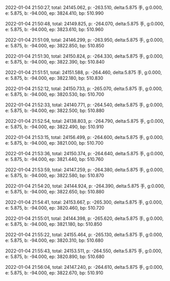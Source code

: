 2022-01-04 21:50:27, total: 24145.062, p: -263.510, delta:5.875 手, g:0.000, e: 5.875, b: -94.000, ep: 3824.410, bp: 510.990

2022-01-04 21:50:48, total: 24149.825, p: -264.070, delta:5.875 手, g:0.000, e: 5.875, b: -94.000, ep: 3823.610, bp: 510.960

2022-01-04 21:51:09, total: 24146.299, p: -263.950, delta:5.875 手, g:0.000, e: 5.875, b: -94.000, ep: 3822.850, bp: 510.850

2022-01-04 21:51:30, total: 24150.824, p: -264.330, delta:5.875 手, g:0.000, e: 5.875, b: -94.000, ep: 3822.390, bp: 510.840

2022-01-04 21:51:51, total: 24151.588, p: -264.460, delta:5.875 手, g:0.000, e: 5.875, b: -94.000, ep: 3822.180, bp: 510.830

2022-01-04 21:52:12, total: 24150.733, p: -265.070, delta:5.875 手, g:0.000, e: 5.875, b: -94.000, ep: 3820.530, bp: 510.700

2022-01-04 21:52:33, total: 24140.771, p: -264.540, delta:5.875 手, g:0.000, e: 5.875, b: -94.000, ep: 3822.500, bp: 510.880

2022-01-04 21:52:54, total: 24138.803, p: -264.790, delta:5.875 手, g:0.000, e: 5.875, b: -94.000, ep: 3822.490, bp: 510.910

2022-01-04 21:53:15, total: 24156.499, p: -264.600, delta:5.875 手, g:0.000, e: 5.875, b: -94.000, ep: 3821.000, bp: 510.700

2022-01-04 21:53:36, total: 24150.374, p: -264.640, delta:5.875 手, g:0.000, e: 5.875, b: -94.000, ep: 3821.440, bp: 510.760

2022-01-04 21:53:59, total: 24147.259, p: -264.380, delta:5.875 手, g:0.000, e: 5.875, b: -94.000, ep: 3822.580, bp: 510.870

2022-01-04 21:54:20, total: 24144.924, p: -264.390, delta:5.875 手, g:0.000, e: 5.875, b: -94.000, ep: 3822.650, bp: 510.880

2022-01-04 21:54:41, total: 24153.667, p: -265.300, delta:5.875 手, g:0.000, e: 5.875, b: -94.000, ep: 3820.460, bp: 510.720

2022-01-04 21:55:01, total: 24144.398, p: -265.620, delta:5.875 手, g:0.000, e: 5.875, b: -94.000, ep: 3821.180, bp: 510.850

2022-01-04 21:55:22, total: 24155.464, p: -265.130, delta:5.875 手, g:0.000, e: 5.875, b: -94.000, ep: 3820.310, bp: 510.680

2022-01-04 21:55:43, total: 24153.511, p: -264.550, delta:5.875 手, g:0.000, e: 5.875, b: -94.000, ep: 3820.890, bp: 510.680

2022-01-04 21:56:04, total: 24147.240, p: -264.610, delta:5.875 手, g:0.000, e: 5.875, b: -94.000, ep: 3822.670, bp: 510.910